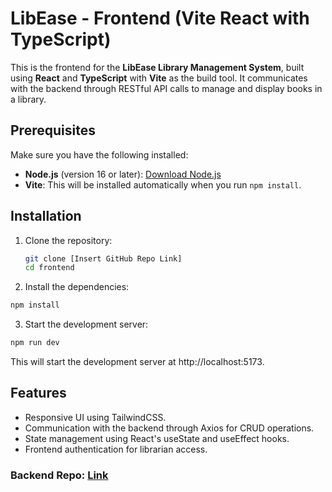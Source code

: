 # LibEase - Frontend (Vite React with TypeScript)

This is the frontend for the **LibEase Library Management System**, built using **React** and **TypeScript** with **Vite** as the build tool. It communicates with the backend through RESTful API calls to manage and display books in a library.

## Prerequisites

Make sure you have the following installed:
- **Node.js** (version 16 or later): [Download Node.js](https://nodejs.org/)
- **Vite**: This will be installed automatically when you run `npm install`.

## Installation

1. Clone the repository:

   ```bash
   git clone [Insert GitHub Repo Link]
   cd frontend
   ```

2. Install the dependencies:

```bash
npm install
```

3. Start the development server:
```bash
npm run dev
```
This will start the development server at http://localhost:5173.
 
## Features
- Responsive UI using TailwindCSS.
- Communication with the backend through Axios for CRUD operations.
- State management using React's useState and useEffect hooks.
- Frontend authentication for librarian access.

### Backend Repo: [Link](https://github.com/DushyanthaAT/LibEase--Library-Management-System-API.git)
  
